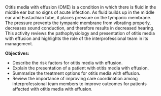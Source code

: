 Otitis media with effusion (OME) is a condition in which there is fluid in the middle ear but no signs of acute infection. As fluid builds up in the middle ear and Eustachian tube, it places pressure on the tympanic membrane. The pressure prevents the tympanic membrane from vibrating properly, decreases sound conduction, and therefore results in decreased hearing. This activity reviews the pathophysiology and presentation of otitis media with effusion and highlights the role of the interprofessional team in its management.

**Objectives:**
- Describe the risk factors for otitis media with effusion.
- Explain the presentation of a patient with otitis media with effusion.
- Summarize the treatment options for otitis media with effusion.
- Review the importance of improving care coordination among interprofessional team members to improve outcomes for patients affected with otitis media with effusion.